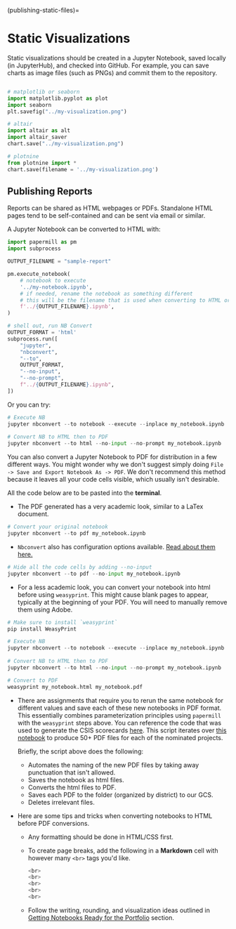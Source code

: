(publishing-static-files)=

# Static Visualizations

Static visualizations should be created in a Jupyter Notebook, saved locally
(in JupyterHub), and checked into GitHub. For example, you can save charts
as image files (such as PNGs) and commit them to the repository.

```python

# matplotlib or seaborn
import matplotlib.pyplot as plot
import seaborn
plt.savefig("../my-visualization.png")

# altair
import altair as alt
import altair_saver
chart.save("../my-visualization.png")

# plotnine
from plotnine import *
chart.save(filename = '../my-visualization.png')
```

## Publishing Reports

Reports can be shared as HTML webpages or PDFs. Standalone HTML pages tend
to be self-contained and can be sent via email or similar.

A Jupyter Notebook can be converted to HTML with:

```python
import papermill as pm
import subprocess

OUTPUT_FILENAME = "sample-report"

pm.execute_notebook(
    # notebook to execute
    '../my-notebook.ipynb',
    # if needed, rename the notebook as something different
    # this will be the filename that is used when converting to HTML or PDF
    f'../{OUTPUT_FILENAME}.ipynb',
)

# shell out, run NB Convert
OUTPUT_FORMAT = 'html'
subprocess.run([
    "jupyter",
    "nbconvert",
    "--to",
    OUTPUT_FORMAT,
    "--no-input",
    "--no-prompt",
    f"../{OUTPUT_FILENAME}.ipynb",
])
```

Or you can try:

```python
# Execute NB
jupyter nbconvert --to notebook --execute --inplace my_notebook.ipynb
    
# Convert NB to HTML then to PDF
jupyter nbconvert --to html --no-input --no-prompt my_notebook.ipynb
```

You can also convert a Jupyter Notebook to PDF for distribution in a few different ways. You might wonder why we don't suggest simply doing  `File -> Save and Export Notebook As -> PDF`. We don't recommend this method because it leaves all your code cells visible, which usually isn't desirable.

All the code below are to be pasted into the <b>terminal</b>.

- The PDF generated has a very academic look, similar to a LaTex document.

```python
# Convert your original notebook
jupyter nbconvert --to pdf my_notebook.ipynb
```

- `Nbconvert` also has configuration options available. [Read about them here.](https://nbconvert.readthedocs.io/en/latest/config_options.html)

```python
# Hide all the code cells by adding --no-input
jupyter nbconvert --to pdf --no-input my_notebook.ipynb
```

- For a less academic look, you can convert your notebook into html before using `weasyprint`. This might cause blank pages to appear, typically at the beginning of your PDF. You will need to manually remove them using Adobe.

```python
# Make sure to install `weasyprint`
pip install WeasyPrint

# Execute NB
jupyter nbconvert --to notebook --execute --inplace my_notebook.ipynb
    
# Convert NB to HTML then to PDF
jupyter nbconvert --to html --no-input --no-prompt my_notebook.ipynb

# Convert to PDF
weasyprint my_notebook.html my_notebook.pdf
```

- There are assignments that require you to rerun the same notebook for different values and save each of these new notebooks in PDF format. This  essentially combines parameterization principles using `papermill`  with the `weasyprint` steps above. You can reference the code that was used to generate the CSIS scorecards [here](https://github.com/cal-itp/csis-metrics/blob/main/project_prioritization/metrics_summaries/run_papermill.py). This script iterates over [this notebook](https://github.com/cal-itp/csis-metrics/blob/main/project_prioritization/metrics_summaries/sb1_scorecard.ipynb) to produce 50+ PDF files for each of the nominated projects.

  Briefly, the script above does the following:

  - Automates the naming of the new PDF files by taking away punctuation that isn't allowed.
  - Saves the notebook as html files.
  - Converts the html files to PDF.
  - Saves each PDF to the folder (organized by district) to our GCS.
  - Deletes irrelevant files.

- Here are some tips and tricks when converting notebooks to HTML before PDF conversions.

  - Any formatting should be done in HTML/CSS first.

  - To create page breaks, add the following in a <b>Markdown</b> cell with however many `<br>` tags you'd like.

    ```python
    <br>
    <br>
    <br>
    <br>
    <br>
    ```

  - Follow the writing, rounding, and visualization ideas outlined in [Getting Notebooks Ready for the Portfolio](https://docs.calitp.org/data-infra/publishing/sections/4_notebooks_styling.html) section.
